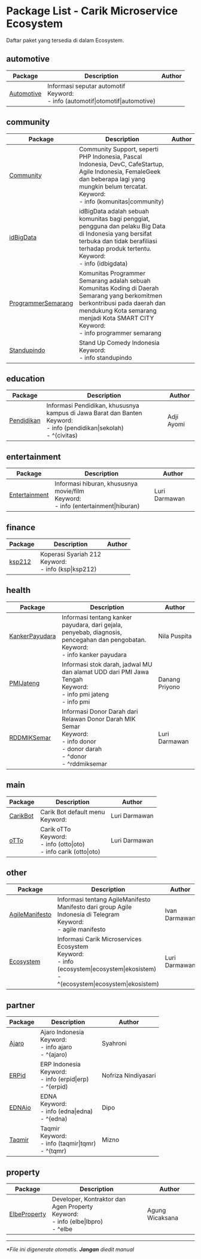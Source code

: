 # Package List - Carik Microservice Ecosystem
Daftar paket yang tersedia di dalam Ecosystem.


## automotive
| Package | Description | Author |
|---|---|---|
|[Automotive](../data/automotive/Automotive)|Informasi seputar automotif<br>Keyword:<br />- info (automotif\|otomotif\|automotive)||

## community
| Package | Description | Author |
|---|---|---|
|[Community](../data/community/Community)|Community Support, seperti PHP Indonesia, Pascal Indonesia, DevC, CafeStartup, Agile Indonesia, FemaleGeek dan beberapa lagi yang mungkin belum tercatat.<br>Keyword:<br />- info (komunitas\|community)||
|[idBigData](../data/community/idBigData)|idBigData adalah sebuah komunitas bagi penggiat, pengguna dan pelaku Big Data di Indonesia yang bersifat terbuka dan tidak berafiliasi terhadap produk tertentu.<br>Keyword:<br />- info (idbigdata)||
|[ProgrammerSemarang](../data/community/ProgrammerSemarang)|Komunitas Programmer Semarang adalah sebuah Komunitas Koding di Daerah Semarang yang berkomitmen berkontribusi pada daerah dan mendukung Kota semarang menjadi Kota SMART CITY<br>Keyword:<br />- info programmer semarang||
|[Standupindo](../data/community/Standupindo)|Stand Up Comedy Indonesia<br>Keyword:<br />- info standupindo||

## education
| Package | Description | Author |
|---|---|---|
|[Pendidikan](../data/education/Pendidikan)|Informasi Pendidikan, khususnya kampus di Jawa Barat dan Banten<br>Keyword:<br />- info (pendidikan\|sekolah)<br />- ^(civitas)|Adji Ayomi|

## entertainment
| Package | Description | Author |
|---|---|---|
|[Entertainment](../data/entertainment/Entertainment)|Informasi hiburan, khususnya movie/film<br>Keyword:<br />- info (entertainment\|hiburan)|Luri Darmawan|

## finance
| Package | Description | Author |
|---|---|---|
|[ksp212](../data/finance/ksp212)|Koperasi Syariah 212<br>Keyword:<br />- info (ksp\|ksp212)||

## health
| Package | Description | Author |
|---|---|---|
|[KankerPayudara](../data/health/KankerPayudara)|Informasi tentang kanker payudara, dari gejala, penyebab, diagnosis, pencegahan dan pengobatan.<br>Keyword:<br />- info kanker payudara|Nila Puspita|
|[PMIJateng](../data/health/PMIJateng)|Informasi stok darah, jadwal MU dan alamat UDD dari PMI Jawa Tengah<br>Keyword:<br />- info pmi jateng<br />- info pmi|Danang Priyono|
|[RDDMIKSemar](../data/health/RDDMIKSemar)|Informasi Donor Darah dari Relawan Donor Darah MIK Semar<br>Keyword:<br />- info donor<br />- donor darah<br />- ^donor<br />- ^rddmiksemar|Luri Darmawan|

## main
| Package | Description | Author |
|---|---|---|
|[CarikBot](../data/main/CarikBot)|Carik Bot default menu<br>Keyword:|Luri Darmawan|
|[oTTo](../data/main/oTTo)|Carik oTTo<br>Keyword:<br />- info (otto\|oto)<br />- info carik (otto\|oto)|Luri Darmawan|

## other
| Package | Description | Author |
|---|---|---|
|[AgileManifesto](../data/other/AgileManifesto)|Informasi tentang AgileManifesto Manifesto dari group Agile Indonesia di Telegram<br>Keyword:<br />- agile manifesto|Ivan Darmawan|
|[Ecosystem](../data/other/Ecosystem)|Informasi Carik Microservices Ecosystem<br>Keyword:<br />- info (ecosystem\|ecosystem\|ekosistem)<br />- ^(ecosystem\|ecosystem\|ekosistem)|Luri Darmawan|

## partner
| Package | Description | Author |
|---|---|---|
|[Ajaro](../data/partner/Ajaro)|Ajaro Indonesia<br>Keyword:<br />- info ajaro<br />- ^(ajaro)|Syahroni|
|[ERPid](../data/partner/ERPid)|ERP Indonesia<br>Keyword:<br />- info (erpid\|erp)<br />- ^(erpid)|Nofriza Nindiyasari|
|[EDNAio](../data/partner/EDNAio)|EDNA<br>Keyword:<br />- info (edna\|edna)<br />- ^(edna)|Dipo|
|[Taqmir](../data/partner/Taqmir)|Taqmir<br>Keyword:<br />- info (taqmir\|tqmr)<br />- ^(tqmr)|Mizno|

## property
| Package | Description | Author |
|---|---|---|
|[ElbeProperty](../data/property/ElbeProperty)|Developer, Kontraktor dan Agen Property<br>Keyword:<br />- info (elbe\|lbpro)<br />- ^elbe|Agung Wicaksana|

___
_*File ini digenerate otomatis. **Jangan** diedit manual_